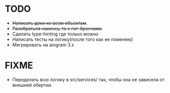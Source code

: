 # TODO
- ~~Написать доки ко всем объектам~~.
- ~~Разобраться наконец-то с гит-брэнчами~~.
- Сделать type-hinting где только можно
- Написать тесты на логику(после того как ее поменяю)
- Мигрировать на aiogram 3.x

# FIXME
- Переделать всю логику в src/services/ так, чтобы она не зависела от внешней обертки.
